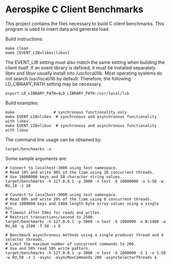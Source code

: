 Aerospike C Client Benchmarks
=============================

This project contains the files necessary to build C client benchmarks. 
This program is used to insert data and generate load. 

Build instructions:

    make clean
    make [EVENT_LIB=libev|libuv]

The EVENT_LIB setting must also match the same setting when building the client itself.
If an event library is defined, it must be installed separately.  libev and libuv usually
install into /usr/local/lib.  Most operating systems do not search /usr/local/lib by 
default.  Therefore, the following LD_LIBRARY_PATH setting may be necessary.

    export LD_LIBRARY_PATH=$LD_LIBRARY_PATH:/usr/local/lib

Build examples:

    make                 # synchronous functionality only
    make EVENT_LIB=libev  # synchronous and asynchronous functionality with libev   
    make EVENT_LIB=libuv  # synchronous and asynchronous functionality with libuv   

The command line usage can be obtained by:

    target/benchmarks -u

Some sample arguments are:

```
# Connect to localhost:3000 using test namespace.
# Read 10% and write 90% of the time using 20 concurrent threads.
# Use 10000000 keys and 50 character string values.
target/benchmarks -h 127.0.0.1 -p 3000 -n test -k 10000000 -o S:50 -w RU,10 -z 20
```

```
# Connect to localhost:3000 using test namespace.
# Read 80% and write 20% of the time using 8 concurrent threads.
# Use 1000000 keys and 1400 length byte array values using a single bin.
# Timeout after 50ms for reads and writes.
# Restrict transactions/second to 2500.
target/benchmarks -h 127.0.0.1 -p 3000 -n test -k 1000000 -o B:1400 -w RU,80 -g 2500 -T 50 -z 8
```

```
# Benchmark asynchronous methods using a single producer thread and 4 selector threads.
# Limit the maximum number of concurrent commands to 200.
# Use and 50% read 50% write pattern.
target/benchmarks -h 127.0.0.1 -p 3000 -n test -k 1000000 -S 1 -o S:50 -w RU,50 -z 1 -async -asyncMaxCommands 200 -asyncSelectorThreads 4
```
